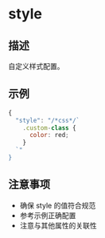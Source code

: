 # style

## 描述
自定义样式配置。

## 示例
```javascript
{
  "style": "/*css*/`
    .custom-class {
      color: red;
    }
  `"
}
```

## 注意事项
- 确保 style 的值符合规范
- 参考示例正确配置
- 注意与其他属性的关联性
